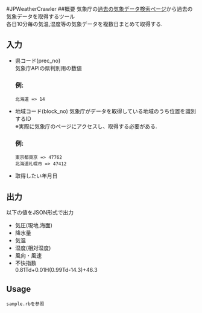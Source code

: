 #JPWeatherCrawler
##概要
気象庁の[過去の気象データ検索ページ](http://www.data.jma.go.jp/obd/stats/etrn/index.php)から過去の気象データを取得するツール  
各日10分毎の気温,湿度等の気象データを複数日まとめて取得する.  

## 入力
*   県コード(prec_no)  
    気象庁APIの県判別用の数値  
    ### 例:  
        北海道 => 14  

*   地域コード(block_no)
    気象庁がデータを取得している地域のうち位置を識別するID  
    ※実際に気象庁のページにアクセスし、取得する必要がある.  
    ### 例:  
        東京都東京 => 47762  
        北海道札幌市 => 47412  

*   取得したい年月日  

## 出力
以下の値をJSON形式で出力
*   気圧(現地,海面)
*    降水量
*    気温
*    湿度(相対湿度)
*    風向・風速
*    不快指数  
    0.81Td+0.01H(0.99Td-14.3)+46.3

## Usage
    sample.rbを参照

